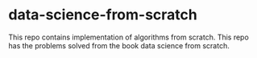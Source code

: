 # data-science-from-scratch
This repo contains implementation of algorithms from scratch. This repo has the problems solved from the book data science from scratch.
